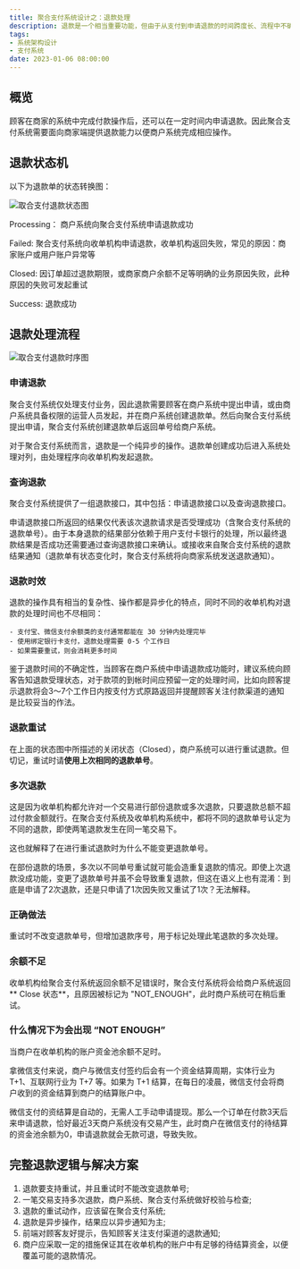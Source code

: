 ```yaml
---
title: 聚合支付系统设计之：退款处理
description: 退款是一个相当重要功能，但由于从支付到申请退款的时间跨度长、流程中不确性多、过程异步化程度高，应此在设计退款功能时应妥善考虑各种意外情况以保证退款顺利完成。
tags: 
- 系统架构设计
- 支付系统
date: 2023-01-06 08:00:00
---
```


## 概览

顾客在商家的系统中完成付款操作后，还可以在一定时间内申请退款。因此聚合支付系统需要面向商家端提供退款能力以便商户系统完成相应操作。

## 退款状态机

以下为退款单的状态转换图：

![取合支付退款状态图](https://oss-digitcert.oss-cn-shenzhen.aliyuncs.com/uPic/取合支付退款状态图.png)

Processing： 商户系统向聚合支付系统申请退款成功

Failed: 聚合支付系统向收单机构申请退款，收单机构返回失败，常见的原因：商家账户或用户账户异常等

Closed: 因订单超过退款期限，或商家商户余额不足等明确的业务原因失败，此种原因的失败可发起重试

Success: 退款成功

## 退款处理流程

![取合支付退款时序图](https://oss-digitcert.oss-cn-shenzhen.aliyuncs.com/uPic/取合支付退款时序图.png?3)

### 申请退款

聚合支付系统仅处理支付业务，因此退款需要顾客在商户系统中提出申请，或由商户系统具备权限的运营人员发起，并在商户系统创建退款单。然后向聚合支付系统提出申请，聚合支付系统创建退款单后返回单号给商户系统。

对于聚合支付系统而言，退款是一个纯异步的操作。退款单创建成功后进入系统处理对列，由处理程序向收单机构发起退款。

### 查询退款

聚合支付系统提供了一组退款接口，其中包括：申请退款接口以及查询退款接口。

申请退款接口所返回的结果仅代表该次退款请求是否受理成功（含聚合支付系统的退款单号）。由于本身退款的结果部分依赖于用户支付卡银行的处理，所以最终退款结果是否成功还需要通过查询退款接口来确认。或接收来自聚合支付系统的退款结果通知（退款单有状态变化时，聚合支付系统将向商家系统发送退款通知）。

### 退款时效

退款的操作具有相当的复杂性、操作都是异步化的特点，同时不同的收单机构对退款的处理时间也不尽相同：

	- 支付宝、微信支付余额类的支付通常都能在 30 分钟内处理完毕
	- 使用绑定银行卡支付，退款处理需要 0-5 个工作日
	- 如果需要重试，则会消耗更多时间

鉴于退款时间的不确定性，当顾客在商户系统中申请退款成功能时，建议系统向顾客告知退款受理状态，对于款项的到帐时间应预留一定的处理时间，比如向顾客提示退款将会3～7个工作日内按支付方式原路返回并提醒顾客关注付款渠道的通知是比较妥当的作法。

### 退款重试

在上面的状态图中所描述的关闭状态（Closed），商户系统可以进行重试退款。但切记，重试时请**使用上次相同的退款单号**。

### 多次退款

这是因为收单机构都允许对一个交易进行部份退款或多次退款，只要退款总额不超过付款金额就行。在聚合支付系统及收单机构系统中，都将不同的退款单号认定为不同的退款，即使两笔退款发生在同一笔交易下。

这也就解释了在进行重试退款时为什么不能变更退款单号。

在部份退款的场景，多次以不同单号重试就可能会造重复退款的情况。即使上次退款没成功能，变更了退款单号并虽不会导致重复退款，但这在语义上也有混淆：到底是申请了2次退款，还是只申请了1次因失败又重试了1次？无法解释。

### 正确做法

重试时不改变退款单号，但增加退款序号，用于标记处理此笔退款的多次处理。

### 余额不足

收单机构给聚合支付系统返回余额不足错误时，聚合支付系统将会给商户系统返回 ** Close 状态**，且原因被标记为 "NOT_ENOUGH"，此时商户系统可在稍后重试。

### 什么情况下为会出现 “NOT ENOUGH”

当商户在收单机构的账户资金池余额不足时。

拿微信支付来说，商户与微信支付签约后会有一个资金结算周期，实体行业为 T+1、互联网行业为 T+7 等。如果为 T+1 结算，在每日的凌晨，微信支付会将商户收到的资金结算到商户的结算账户中。

微信支付的资结算是自动的，无需人工手动申请提现。那么一个订单在付款3天后来申请退款，恰好最近3天商户系统没有交易产生，此时商户在微信支付的待结算的资金池余额为0，申请退款就会无款可退，导致失败。

## 完整退款逻辑与解决方案

1. 退款要支持重试，并且重试时不能改变退款单号;
2. 一笔交易支持多次退款，商户系统、聚合支付系统做好校验与检查;
3. 退款的重试动作，应该留在聚合支付系统;
4. 退款是异步操作，结果应以异步通知为主;
5. 前端对顾客友好提示，告知顾客关注支付渠道的退款通知;
6. 商户应采取一定的措施保证其在收单机构的账户中有足够的待结算资金，以便覆盖可能的退款情况。
